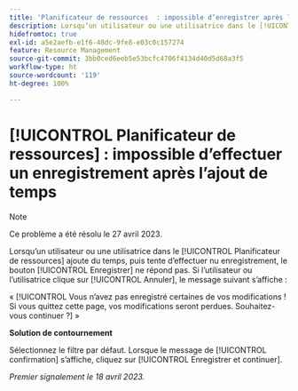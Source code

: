 ```yaml
---
title: 'Planificateur de ressources  : impossible d’enregistrer après l’ajout de temps.'
description: Lorsqu’un utilisateur ou une utilisatrice dans le [!UICONTROL Planificateur de ressources] ajoute du temps, puis tente d’effectuer un enregistrement, le bouton [!UICONTROL Enregistrer] ne répond pas. Si l’utilisateur ou l’utilisatrice clique sur [!UICONTROL Annuler], un message au sujet des modifications non enregistrées s’affiche.
hidefromtoc: true
exl-id: a5e2aefb-e1f6-48dc-9fe8-e03c0c157274
feature: Resource Management
source-git-commit: 3bb0ced6eeb5e53bcfc4706f4134d40d5d68a3f5
workflow-type: ht
source-wordcount: '119'
ht-degree: 100%

---
```


# [!UICONTROL Planificateur de ressources] : impossible d’effectuer un enregistrement après l’ajout de temps

>[!NOTE]
>
>Ce problème a été résolu le 27 avril 2023.

Lorsqu’un utilisateur ou une utilisatrice dans le [!UICONTROL Planificateur de ressources] ajoute du temps, puis tente d’effectuer nu enregistrement, le bouton [!UICONTROL Enregistrer] ne répond pas. Si l’utilisateur ou l’utilisatrice clique sur [!UICONTROL Annuler], le message suivant s’affiche :

« [!UICONTROL Vous n’avez pas enregistré certaines de vos modifications ! Si vous quittez cette page, vos modifications seront perdues. Souhaitez-vous continuer ?] »

**Solution de contournement**

Sélectionnez le filtre par défaut. Lorsque le message de [!UICONTROL confirmation] s’affiche, cliquez sur [!UICONTROL Enregistrer et continuer].

_Premier signalement le 18 avril 2023._
